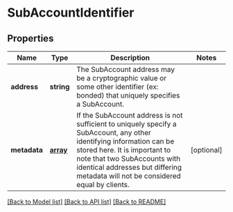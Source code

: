 # SubAccountIdentifier

## Properties
Name | Type | Description | Notes
------------ | ------------- | ------------- | -------------
**address** | **string** | The SubAccount address may be a cryptographic value or some other identifier (ex: bonded) that uniquely specifies a SubAccount. | 
**metadata** | [**array**](.md) | If the SubAccount address is not sufficient to uniquely specify a SubAccount, any other identifying information can be stored here.  It is important to note that two SubAccounts with identical addresses but differing metadata will not be considered equal by clients. | [optional] 

[[Back to Model list]](../README.md#documentation-for-models) [[Back to API list]](../README.md#documentation-for-api-endpoints) [[Back to README]](../README.md)


